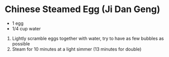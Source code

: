 # Chinese Steamed Egg (Ji Dan Geng)

* 1 egg
* 1/4 cup water

1. Lightly scramble eggs together with water, try to have as few bubbles as possible
1. Steam for 10 minutes at a light simmer (13 minutes for double)
